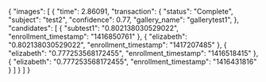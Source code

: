 {
    "images": [
    {
        "time": 2.86091,
        "transaction":
        {
            "status": "Complete",
            "subject": "test2",
            "confidence": 0.77,
            "gallery_name": "gallerytest1",
        },
        "candidates": [
        {
          "subtest1": "0.802138030529022",
          "enrollment_timestamp": "1416850761"
        },
        {
          "elizabeth": "0.802138030529022",
          "enrollment_timestamp": "1417207485"
        },
        {
          "elizabeth": "0.777253568172455",
          "enrollment_timestamp": "1416518415"
        },
        {
          "elizabeth": "0.777253568172455",
          "enrollment_timestamp": "1416431816"
        }
        ]
    } ]
}



